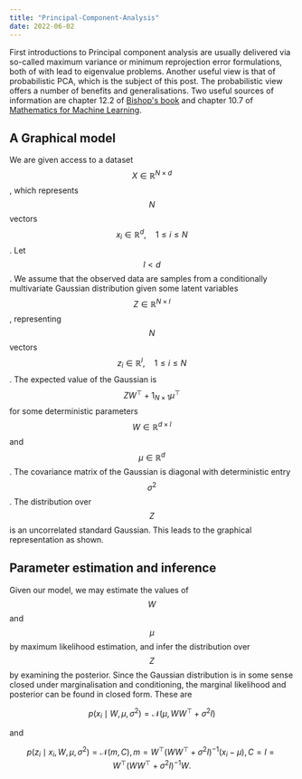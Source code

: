 ```yaml
---
title: "Principal-Component-Analysis"
date: 2022-06-02
---
```


First introductions to Principal component analysis are usually delivered via so-called maximum variance or minimum reprojection error formulations, both of with lead to eigenvalue problems. Another useful view is that of probabilistic PCA, which is the subject of this post. The probabilistic view offers a number of benefits and generalisations. Two useful sources of information are chapter 12.2 of [Bishop's book](https://www.microsoft.com/en-us/research/uploads/prod/2006/01/Bishop-Pattern-Recognition-and-Machine-Learning-2006.pdf) and chapter 10.7 of [Mathematics for Machine Learning](https://mml-book.github.io/book/mml-book.pdf).

## A Graphical model
We are given access to a dataset $$X \in \mathbb{R}^{N \times d}$$, which represents $$N$$ vectors $$x_i \in \mathbb{R}^d, \quad 1 \leq i \leq N$$. Let $$ l < d$$. We assume that the observed data are samples from a conditionally multivariate Gaussian distribution given some latent variables $$Z \in \mathbb{R}^{N \times l}$$, representing $$N$$ vectors $$z_i \in \mathbb{R}^l, \quad 1 \leq i \leq N$$. The expected value of the Gaussian is $$ Z W^\top + 1_{N \times 1} \mu^\top $$ for some deterministic parameters $$W \in \mathbb{R}^{d \times l}$$ and $$\mu \in \mathbb{R}^{d}$$. The covariance matrix of the Gaussian is diagonal with deterministic entry $$\sigma^2$$. The distribution over $$Z$$ is an uncorrelated standard Gaussian. This leads to the graphical representation as shown.

## Parameter estimation and inference
Given our model, we may estimate the values of $$W$$ and $$\mu$$ by maximum likelihood estimation, and infer the distribution over $$Z$$ by examining the posterior. Since the Gaussian distribution is in some sense closed under marginalisation and conditioning, the marginal likelihood and posterior can be found in closed form. These are

$$ p(x_i \mid W, \mu, \sigma^2 ) = \mathcal{N} (\mu, W W^\top + \sigma^2 I ) $$

and

$$ p(z_i \mid x_i, W, \mu, \sigma^2) = \mathcal{N}(m, C),
m = W^\top(W W^\top + \sigma^2 I)^{-1}(x_i - \mu),
C = I = W^\top(W W^\top + \sigma^2 I)^{-1} W.$$
